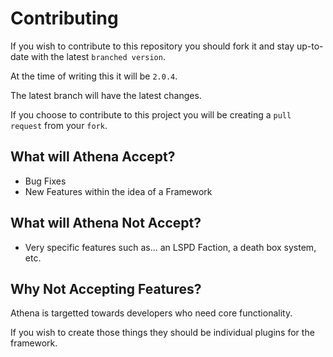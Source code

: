 # Contributing

If you wish to contribute to this repository you should fork it and stay up-to-date with the latest `branched version`. 

At the time of writing this it will be `2.0.4`. 

The latest branch will have the latest changes.

If you choose to contribute to this project you will be creating a `pull request` from your `fork`.

## What will Athena Accept?

* Bug Fixes
* New Features within the idea of a Framework

## What will Athena Not Accept?

* Very specific features such as... an LSPD Faction, a death box system, etc.

## Why Not Accepting Features?

Athena is targetted towards developers who need core functionality.

If you wish to create those things they should be individual plugins for the framework.
